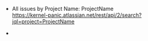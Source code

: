 * All issues by Project Name: ProjectName  
https://kernel-panic.atlassian.net/rest/api/2/search?jql=project=ProjectName

* 